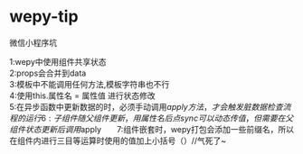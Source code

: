 # wepy-tip
微信小程序坑


1:wepy中使用组件共享状态     
2:props会合并到data     
3:模板中不能调用任何方法,模板字符串也不行     
4:使用this.属性名 = 属性值 进行状态修改     
5:在异步函数中更新数据的时，必须手动调用$apply方法，才会触发脏数据检查流程的运行       
6:子组件随父组件更新，用 属性名后点sync 可以动态传值，但需要在父组件状态更新后调用$apply       
7:组件嵌套时，wepy打包会添加一些前缀名，所以在组件内进行三目等运算时使用的值加上小括号（）//气死了~

